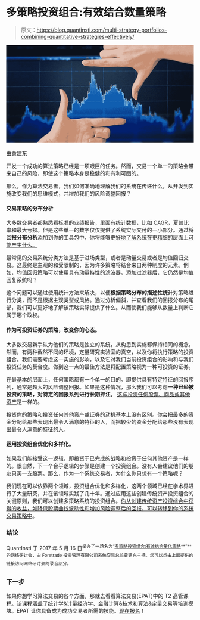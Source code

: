 # 多策略投资组合:有效结合数量策略

> 原文：<https://blog.quantinsti.com/multi-strategy-portfolios-combining-quantitative-strategies-effectively/>

![Multi-Strategy Portfolios: Combining Quantitative Strategies Effectively](img/90d4fc23f60ccd92e1c66e4c4bae0847.png)

由[黄建东](https://www.linkedin.com/in/derekbwong/)

开发一个成功的算法策略已经是一项艰巨的任务。然而，交易一个单一的策略会带来自己的风险，即使这个策略本身是稳健的和有利可图的。

那么，作为算法交易者，我们如何准确地理解我们的系统在传递什么，从开发到实施改变我们的思维模式，并增加我们的风险调整回报？

#### 交易策略的分布分析

大多数交易者都熟悉看标准的业绩报告，里面有统计数据，比如 CAGR，夏普比率和最大亏损。但是这些单一的数字仅仅提供了系统实际交付的一小部分。通过将**回报分布分析**添加到你的工具包中，你将能够<u>更好地了解系统在更精细的层面上可能产生什么。</u>

最常见的交易系统分类方法是基于进场类型，或者是动量交易或者是均值回归交易。这最终是主观的和受限制的，因为许多策略将结合来自两种制度的元素。例如，均值回归策略可以使用具有动量特性的滤波器。添加过滤器后，它仍然是均值回复系统吗？

这个问题可以通过使用统计方法来解决，以便**根据策略分布的描述性统计**对策略进行分类，而不是根据主观类型或风格。通过分析偏斜，并查看我们的回报分布的尾部，我们可以更好地了解该策略实际提供了什么。从而使我们能够从数量上判断它属于哪个政权。

#### 作为可投资证券的策略，改变你的心态。

大多数交易新手认为他们的策略是独立的系统，从构思到实施都保持相同的概念。然而，有两种截然不同的环境，定量研究实验室的真空，以及你将执行策略的投资组合。我们需要考虑这一实施的影响，以及它对我们当前投资组合的影响和与我们投资任务的契合度。做到这一点的最佳方法是将配置策略视为一种可投资的证券。

在最基本的层面上，任何策略都有一个单一的目的。即提供具有特定特征的回报序列，通常是超大的风险调整回报。如果是这种情况，那么我们可以考虑**一种已经被投资的策略，对特定的回报系列进行长期押注。** <u>这与投资任何股票、商品或其他资产</u>是一样的。

投资你的策略和投资任何其他资产或证券的动机基本上没有区别。你会把最多的资金分配给那些表现出最令人满意的特征的人，而把较少的资金分配给那些没有表现出最令人满意的特征的人。

#### 运用投资组合优化和多样化。

如果我们能接受这一逻辑，即投资于已完成的战略和投资于任何其他资产是一样的。很自然，下一个合乎逻辑的步骤是创建一个投资组合。没有人会建议他们的朋友只买一支股票。那么，作为一个系统交易者，为什么你只想有一个策略呢？

我们现在可以依靠两个领域，投资组合优化和多样化，这两个领域已经在学术界进行了大量研究，并在该领域实践了几十年。通过应用这些创建传统资产投资组合的关键原则，我们可以创建多策略系统的投资组合。<u>你从创建传统资产投资组合中获得的收益，如降低股票曲线波动性和增加风险调整后的回报，可以转移到你的系统交易策略中</u>。

### **结论**

QuantInsti 于 2017 年 5 月 16 日<sup>举办了一场名为“[多策略投资组合:有效结合量化策略](https://youtu.be/iwJAgBynZK4)**”**的网络研讨会，由 Foretrade 投资管理有限公司系统交易总监黄建东主持。您可以点击上面提供的链接访问网络研讨会的录音部分。</sup>

### **下一步**

如果你想学习算法交易的各个方面，那就去看看算法交易(EPAT)中的 T2 高管课程。该课程涵盖了统计学&计量经济学、金融计算&技术和算法&定量交易等培训模块。EPAT 让你具备成为成功交易者所需的技能。[现在报名](https://www.quantinsti.com/epat/)！